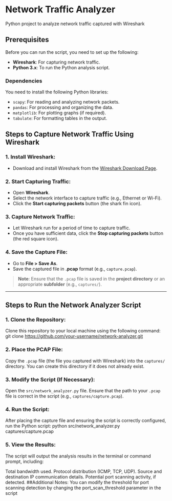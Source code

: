 # Network Traffic Analyzer
Python project to analyze network traffic captured with Wireshark
## Prerequisites

Before you can run the script, you need to set up the following:

- **Wireshark**: For capturing network traffic.
- **Python 3.x**: To run the Python analysis script.

### Dependencies

You need to install the following Python libraries:

- `scapy`: For reading and analyzing network packets.
- `pandas`: For processing and organizing the data.
- `matplotlib`: For plotting graphs (if required).
- `tabulate`: For formatting tables in the output.



## **Steps to Capture Network Traffic Using Wireshark**

### **1. Install Wireshark:**
- Download and install Wireshark from the [Wireshark Download Page](https://www.wireshark.org/download.html).

### **2. Start Capturing Traffic:**
- Open **Wireshark**.
- Select the network interface to capture traffic (e.g., Ethernet or Wi-Fi).
- Click the **Start capturing packets** button (the shark fin icon).

### **3. Capture Network Traffic:**
- Let Wireshark run for a period of time to capture traffic.
- Once you have sufficient data, click the **Stop capturing packets** button (the red square icon).

### **4. Save the Capture File:**
- Go to **File > Save As**.
- Save the captured file in **.pcap** format (e.g., `capture.pcap`).
  
> **Note**: Ensure that the `.pcap` file is saved in the **project directory** or an appropriate **subfolder** (e.g., `captures/`).

---

## **Steps to Run the Network Analyzer Script**

### **1. Clone the Repository:**
Clone this repository to your local machine using the following command:
git clone https://github.com/your-username/network-analyzer.git

### **2. Place the PCAP File:**
Copy the `.pcap` file (the file you captured with Wireshark) into the `captures/` directory. You can create this directory if it does not already exist.

### **3. Modify the Script (If Necessary):**
Open the `src/network_analyzer.py` file. Ensure that the path to your `.pcap` file is correct in the script (e.g., `captures/capture.pcap`).

### **4. Run the Script:**
After placing the capture file and ensuring the script is correctly configured, run the Python script:
python src/network_analyzer.py captures/capture.pcap

### **5. View the Results:**
The script will output the analysis results in the terminal or command prompt, including:

Total bandwidth used.
Protocol distribution (ICMP, TCP, UDP).
Source and destination IP communication details.
Potential port scanning activity, if detected.
##Additional Notes:
You can modify the threshold for port scanning detection by changing the port_scan_threshold parameter in the script



